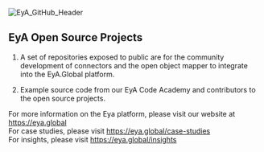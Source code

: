 
![EyA_GitHub_Header](https://user-images.githubusercontent.com/80708150/170002646-93005acf-3d6c-41e2-bab6-adc81eb844e3.png)

## EyA Open Source Projects

1) A set of repositories exposed to public are for the community development of connectors and the open object mapper to integrate into the EyA.Global platform.

2) Example source code from our EyA Code Academy and contributors to the open source projects.

For more information on the Eya platform, please visit our website at https://eya.global </br>
For case studies, please visit https://eya.global/case-studies </br>
For insights, please visit https://eya.global/insights


